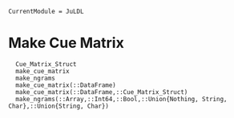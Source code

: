 ```@meta
CurrentModule = JuLDL
```

# Make Cue Matrix

```@docs
  Cue_Matrix_Struct
  make_cue_matrix
  make_ngrams
  make_cue_matrix(::DataFrame)
  make_cue_matrix(::DataFrame,::Cue_Matrix_Struct)
  make_ngrams(::Array,::Int64,::Bool,::Union{Nothing, String, Char},::Union{String, Char})
```